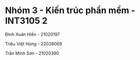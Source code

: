 # Nhóm 3 - Kiến trúc phần mềm - INT3105 2
Đinh Xuân Hiền - 21020197

Triệu Việt Hùng - 22028069

Trần Minh Sơn - 21020390
